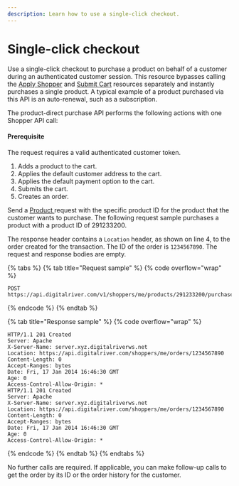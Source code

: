 ```yaml
---
description: Learn how to use a single-click checkout.
---
```


# Single-click checkout

Use a single-click checkout to purchase a product on behalf of a customer during an authenticated customer session. This resource bypasses calling the [Apply Shopper](https://www.digitalriver.com/docs/commerce-api-reference/) and [Submit Cart](https://www.digitalriver.com/docs/commerce-api-reference/#tag/Submit-Cart) resources separately and instantly purchases a single product. A typical example of a product purchased via this API is an auto-renewal, such as a subscription.

The product-direct purchase API performs the following actions with one Shopper API call:

#### Prerequisite

The request requires a valid authenticated customer token.

1. Adds a product to the cart.
2. Applies the default customer address to the cart.
3. Applies the default payment option to the cart.
4. Submits the cart.
5. Creates an order.

Send a [Product ](https://www.digitalriver.com/docs/commerce-api-reference/#tag/Products/paths/\~1v1\~1shoppers\~1me\~1products\~1{productId}/get)request with the specific product ID for the product that the customer wants to purchase. The following request sample purchases a product with a product ID of 291233200.

The response header contains a `Location` header, as shown on line 4, to the order created for the transaction. The ID of the order is `1234567890`. The request and response bodies are empty.

{% tabs %}
{% tab title="Request sample" %}
{% code overflow="wrap" %}
```http
POST https://api.digitalriver.com/v1/shoppers/me/products/291233200/purchase 
```
{% endcode %}
{% endtab %}

{% tab title="Response sample" %}
{% code overflow="wrap" %}
```http
HTTP/1.1 201 Created
Server: Apache
X-Server-Name: server.xyz.digitalriverws.net
Location: https://api.digitalriver.com/shoppers/me/orders/1234567890
Content-Length: 0
Accept-Ranges: bytes
Date: Fri, 17 Jan 2014 16:46:30 GMT
Age: 0
Access-Control-Allow-Origin: *
HTTP/1.1 201 Created
Server: Apache
X-Server-Name: server.xyz.digitalriverws.net
Location: https://api.digitalriver.com/shoppers/me/orders/1234567890
Content-Length: 0
Accept-Ranges: bytes
Date: Fri, 17 Jan 2014 16:46:30 GMT
Age: 0
Access-Control-Allow-Origin: *
```
{% endcode %}
{% endtab %}
{% endtabs %}

No further calls are required. If applicable, you can make follow-up calls to get the order by its ID or the order history for the customer.
